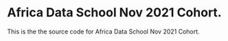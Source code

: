 # Africa Data School Nov 2021 Cohort.
This is the the source code for Africa Data School Nov 2021 Cohort.
